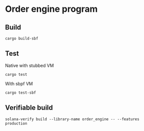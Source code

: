 # Order engine program

## Build

`cargo build-sbf`

## Test

Native with stubbed VM

`cargo test`

With sbpf VM

`cargo test-sbf`

## Verifiable build

`solana-verify build --library-name order_engine -- --features production`
